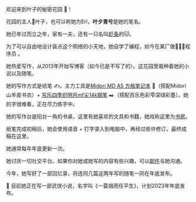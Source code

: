 
欢迎来到叶子的秘密花园 🏡！

花园的主人🍃叶子，也可以称她为Erl，**叶夕青兮**是她的笔名。

她已年过而立之年，家有一夫，还有一只名叫[虾条](https://erl.im/garden/prawn-crackers/)的🐱。

为了可以自由地设计装点这个网络的小天地，她自学了编程，如今在某厂做👩🏻‍💻程序员 。

她热爱写作，从2013年开始写博客（如今已是不写了的）。这花园里栽种着她的小说以及随笔。

她的写作方式是纸笔 ✍️，主力工具是[Midori MD A5 方格笔记本](https://erlgallery.oss-cn-beijing.aliyuncs.com/DSC09969.JPG?x-oss-process=image/resize,l_400) 📔（搭配Midori山羊皮书衣）+ [写乐四季织明月mf尖14k钢笔](https://erlgallery.oss-cn-beijing.aliyuncs.com/DSC09990.JPG?x-oss-process=image/resize,l_400) ✒️（搭配百乐色彩雫深绿彩墨）。她的字很难看，正在尽力练字中。

她的写作台是阳台一角的书桌，这里有她喜欢的文具和书籍，她戏称这里为[书房](https://erl.im/garden/reading-room/)。

纸笔完成初稿后，她会使用语音 + 打字录入到电脑中，再经过些许修订，最终成稿在这里。

她通常每年年底更新一次。

她讨厌一切社交平台。如果你对她或她写的内容有些兴趣，可以[邮件](mailto:zhangshiyu1992@hotmail.com)与她沟通。

今年，她写好了一部回忆录，将连同几篇这两年写的随笔一同在年底发布。

🌻 目前她正在写一部武侠小说，名字叫《一蓑烟雨任平生》，计划2023年年底发布。